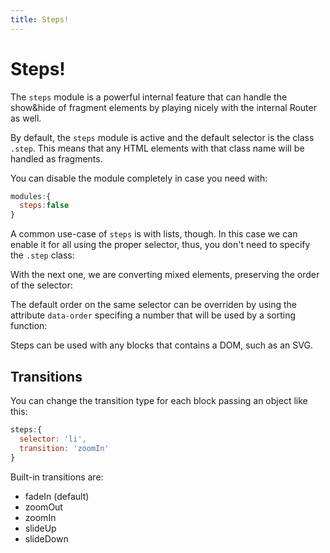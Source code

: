 ```yaml
---
title: Steps!
---
```


# Steps!

The `steps` module is a powerful internal feature that can handle the show&hide of fragment elements by playing nicely with the internal Router as well.

By default, the `steps` module is active and the default selector is the class  `.step`. This means that any HTML elements with that class name will be handled as fragments.

<steps-pEditStep1 />

You can disable the module completely in case you need with:

```js
modules:{
  steps:false
}
```



A common use-case of `steps` is with lists, though. In this case we can enable it for all using the proper selector, thus, you don't need to specify the `.step` class:

<steps-pEditStep2 />

With the next one, we are converting mixed elements, preserving the order of the selector:

<steps-pEditStep3 />



The default order on the same selector can be overriden by using the attribute `data-order` specifing a number that will be used by a sorting function:

<steps-pEditStep4 />



Steps can be used with any blocks that contains a DOM, such as an SVG.

<steps-pEditStep5 />



## Transitions

You can change the transition type for each block passing an object like this:

```js
steps:{
  selector: 'li',
  transition: 'zoomIn'
}
```

Built-in transitions are: 

- fadeIn (default)
- zoomOut
- zoomIn
- slideUp
- slideDown

<steps-pEditStep6 />